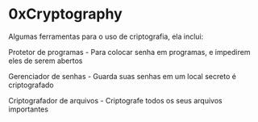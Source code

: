 # 0xCryptography
Algumas ferramentas para o uso de criptografia, ela inclui:

Protetor de programas - Para colocar senha em programas, e impedirem eles de serem abertos

Gerenciador de senhas - Guarda suas senhas em um local secreto é criptografado

Criptografador de arquivos - Criptografe todos os seus arquivos importantes
